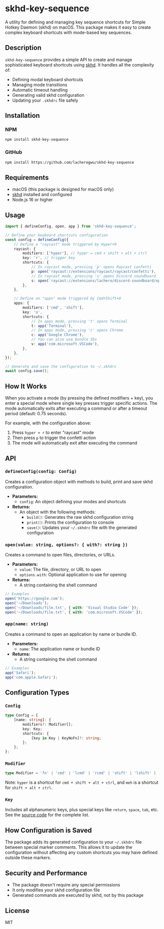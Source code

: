 # skhd-key-sequence

A utility for defining and managing key sequence shortcuts for Simple Hotkey Daemon (skhd) on macOS. This package makes it easy to create complex keyboard shortcuts with mode-based key sequences.

## Description

`skhd-key-sequence` provides a simple API to create and manage sophisticated keyboard shortcuts using [skhd](https://github.com/koekeishiya/skhd). It handles all the complexity of:

- Defining modal keyboard shortcuts
- Managing mode transitions
- Automatic timeout handling
- Generating valid skhd configuration
- Updating your `.skhdrc` file safely

## Installation

### NPM

```bash
npm install skhd-key-sequence
```

### GitHub

```bash
npm install https://github.com/lacherogwu/skhd-key-sequence
```

## Requirements

- macOS (this package is designed for macOS only)
- [skhd](https://github.com/koekeishiya/skhd) installed and configured
- Node.js 16 or higher

## Usage

```typescript
import { defineConfig, open, app } from 'skhd-key-sequence';

// Define your keyboard shortcuts configuration
const config = defineConfig({
	// Define a "raycast" mode triggered by Hyper+R
	raycast: {
		modifiers: ['hyper'], // hyper = cmd + shift + alt + ctrl
		key: 'r', // trigger key
		shortcuts: {
			// In raycast mode, pressing 'p' opens Raycast confetti
			p: open('raycast://extensions/raycast/raycast/confetti'),
			// In raycast mode, pressing 's' opens Discord soundboard
			s: open('raycast://extensions/lachero/discord-soundboard/open-soundboard'),
		},
	},

	// Define an "apps" mode triggered by Cmd+Shift+O
	apps: {
		modifiers: ['cmd', 'shift'],
		key: 'o',
		shortcuts: {
			// In apps mode, pressing 't' opens Terminal
			t: app('Terminal'),
			// In apps mode, pressing 'c' opens Chrome
			c: app('Google Chrome'),
			// You can also use bundle IDs
			v: app('com.microsoft.VSCode'),
		},
	},
});

// Generate and save the configuration to ~/.skhdrc
await config.save();
```

## How It Works

When you activate a mode (by pressing the defined modifiers + key), you enter a special mode where single key presses trigger specific actions. The mode automatically exits after executing a command or after a timeout period (default: 0.75 seconds).

For example, with the configuration above:

1. Press `hyper + r` to enter "raycast" mode
2. Then press `p` to trigger the confetti action
3. The mode will automatically exit after executing the command

## API

### `defineConfig(config: Config)`

Creates a configuration object with methods to build, print and save skhd configuration.

- **Parameters:**
  - `config`: An object defining your modes and shortcuts
- **Returns:**
  - An object with the following methods:
    - `build()`: Generates the raw skhd configuration string
    - `print()`: Prints the configuration to console
    - `save()`: Updates your `~/.skhdrc` file with the generated configuration

### `open(value: string, options?: { with?: string })`

Creates a command to open files, directories, or URLs.

- **Parameters:**
  - `value`: The file, directory, or URL to open
  - `options.with`: Optional application to use for opening
- **Returns:**
  - A string containing the shell command

```typescript
// Examples
open('https://google.com');
open('~/Downloads');
open('~/Downloads/file.txt', { with: 'Visual Studio Code' });
open('~/Downloads/file.txt', { with: 'com.microsoft.VSCode' });
```

### `app(name: string)`

Creates a command to open an application by name or bundle ID.

- **Parameters:**
  - `name`: The application name or bundle ID
- **Returns:**
  - A string containing the shell command

```typescript
// Examples
app('Safari');
app('com.apple.Safari');
```

## Configuration Types

### `Config`

```typescript
type Config = {
	[name: string]: {
		modifiers?: Modifier[];
		key: Key;
		shortcuts: {
			[key in Key | KeyNoFn]?: string;
		};
	};
};
```

### `Modifier`

```typescript
type Modifier = 'fn' | 'cmd' | 'lcmd' | 'rcmd' | 'shift' | 'lshift' | 'rshift' | 'alt' | 'lalt' | 'ralt' | 'ctrl' | 'lctrl' | 'rctrl' | 'hyper' | 'meh';
```

Note: `hyper` is a shortcut for `cmd + shift + alt + ctrl`, and `meh` is a shortcut for `shift + alt + ctrl`.

### `Key`

Includes all alphanumeric keys, plus special keys like `return`, `space`, `tab`, etc.
See the [source code](https://github.com/lacherogwu/skhd-key-sequence/blob/main/src/types.ts) for the complete list.

## How Configuration is Saved

The package adds its generated configuration to your `~/.skhdrc` file between special marker comments. This allows it to update the configuration without affecting any custom shortcuts you may have defined outside these markers.

## Security and Performance

- The package doesn't require any special permissions
- It only modifies your skhd configuration file
- Generated commands are executed by skhd, not by this package

## License

MIT

